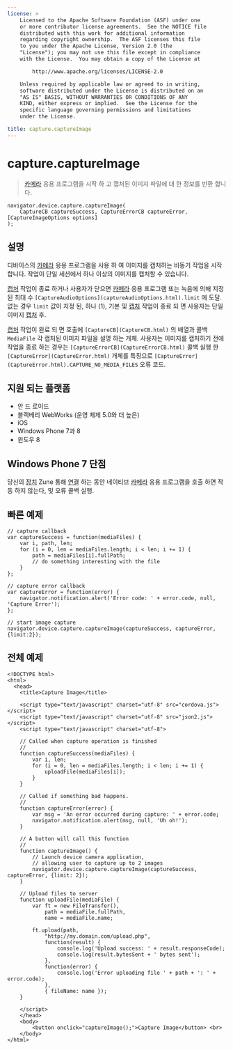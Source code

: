 ```yaml
---
license: >
    Licensed to the Apache Software Foundation (ASF) under one
    or more contributor license agreements.  See the NOTICE file
    distributed with this work for additional information
    regarding copyright ownership.  The ASF licenses this file
    to you under the Apache License, Version 2.0 (the
    "License"); you may not use this file except in compliance
    with the License.  You may obtain a copy of the License at

        http://www.apache.org/licenses/LICENSE-2.0

    Unless required by applicable law or agreed to in writing,
    software distributed under the License is distributed on an
    "AS IS" BASIS, WITHOUT WARRANTIES OR CONDITIONS OF ANY
    KIND, either express or implied.  See the License for the
    specific language governing permissions and limitations
    under the License.

title: capture.captureImage
---
```


# capture.captureImage

> [카메라](../../camera/camera.html) 응용 프로그램을 시작 하 고 캡처된 이미지 파일에 대 한 정보를 반환 합니다.

    navigator.device.capture.captureImage(
        CaptureCB captureSuccess, CaptureErrorCB captureError, [CaptureImageOptions options]
    );
    

## 설명

디바이스의 [카메라](../../camera/camera.html) 응용 프로그램을 사용 하 여 이미지를 캡처하는 비동기 작업을 시작 합니다. 작업이 단일 세션에서 하나 이상의 이미지를 캡처할 수 있습니다.

[캡처](capture.html) 작업이 종료 하거나 사용자가 닫으면 [카메라](../../camera/camera.html) 응용 프로그램 또는 녹음에 의해 지정 된 최대 수 `[CaptureAudioOptions](captureAudioOptions.html).limit` 에 도달. 없는 경우 `limit` 값이 지정 된, 하나 (1), 기본 및 [캡처](capture.html) 작업이 종료 되 면 사용자는 단일 이미지 [캡처](capture.html) 후.

[캡처](capture.html) 작업이 완료 되 면 호출에 `[CaptureCB](CaptureCB.html)` 의 배열과 콜백 `MediaFile` 각 캡처된 이미지 파일을 설명 하는 개체. 사용자는 이미지를 캡처하기 전에 작업을 종료 하는 경우는 `[CaptureErrorCB](CaptureErrorCB.html)` 콜백 실행 한 `[CaptureError](CaptureError.html)` 개체를 특징으로 `[CaptureError](CaptureError.html).CAPTURE_NO_MEDIA_FILES` 오류 코드.

## 지원 되는 플랫폼

*   안 드 로이드
*   블랙베리 WebWorks (운영 체제 5.0와 더 높은)
*   iOS
*   Windows Phone 7과 8
*   윈도우 8

## Windows Phone 7 단점

당신의 [장치](../../device/device.html) Zune 통해 [연결](../../connection/connection.html) 하는 동안 네이티브 [카메라](../../camera/camera.html) 응용 프로그램을 호출 하면 작동 하지 않는다, 및 오류 콜백 실행.

## 빠른 예제

    // capture callback
    var captureSuccess = function(mediaFiles) {
        var i, path, len;
        for (i = 0, len = mediaFiles.length; i < len; i += 1) {
            path = mediaFiles[i].fullPath;
            // do something interesting with the file
        }
    };
    
    // capture error callback
    var captureError = function(error) {
        navigator.notification.alert('Error code: ' + error.code, null, 'Capture Error');
    };
    
    // start image capture
    navigator.device.capture.captureImage(captureSuccess, captureError, {limit:2});
    

## 전체 예제

    <!DOCTYPE html>
    <html>
      <head>
        <title>Capture Image</title>
    
        <script type="text/javascript" charset="utf-8" src="cordova.js"></script>
        <script type="text/javascript" charset="utf-8" src="json2.js"></script>
        <script type="text/javascript" charset="utf-8">
    
        // Called when capture operation is finished
        //
        function captureSuccess(mediaFiles) {
            var i, len;
            for (i = 0, len = mediaFiles.length; i < len; i += 1) {
                uploadFile(mediaFiles[i]);
            }
        }
    
        // Called if something bad happens.
        //
        function captureError(error) {
            var msg = 'An error occurred during capture: ' + error.code;
            navigator.notification.alert(msg, null, 'Uh oh!');
        }
    
        // A button will call this function
        //
        function captureImage() {
            // Launch device camera application,
            // allowing user to capture up to 2 images
            navigator.device.capture.captureImage(captureSuccess, captureError, {limit: 2});
        }
    
        // Upload files to server
        function uploadFile(mediaFile) {
            var ft = new FileTransfer(),
                path = mediaFile.fullPath,
                name = mediaFile.name;
    
            ft.upload(path,
                "http://my.domain.com/upload.php",
                function(result) {
                    console.log('Upload success: ' + result.responseCode);
                    console.log(result.bytesSent + ' bytes sent');
                },
                function(error) {
                    console.log('Error uploading file ' + path + ': ' + error.code);
                },
                { fileName: name });
        }
    
        </script>
        </head>
        <body>
            <button onclick="captureImage();">Capture Image</button> <br>
        </body>
    </html>